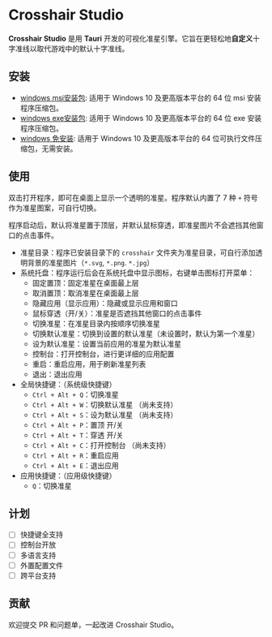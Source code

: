 # Crosshair Studio

**Crosshair Studio** 是用 **Tauri** 开发的可视化准星引擎。它旨在更轻松地**自定义**十字准线以取代游戏中的默认十字准线。

## 安装

- [windows msi安装包]: 适用于 Windows 10 及更高版本平台的 64 位 msi 安装程序压缩包。
- [windows exe安装包]: 适用于 Windows 10 及更高版本平台的 64 位 exe 安装程序压缩包。
- [windows 免安装]: 适用于 Windows 10 及更高版本平台的 64 位可执行文件压缩包，无需安装。
                    
[windows msi安装包]: https://github.com/user-attachments/files/16739433/Crosshair.Studio_0.0.1_x64_windows_10_msi.zip
[windows exe安装包]: https://github.com/user-attachments/files/16739434/Crosshair.Studio_0.0.1_x64_windows_10_setup.zip
[windows 免安装]: https://github.com/user-attachments/files/16739437/Crosshair.Studio_0.0.1_x64_windows_10_portable.zip

## 使用

双击打开程序，即可在桌面上显示一个透明的准星。程序默认内置了 7 种 `+` 符号作为准星图案，可自行切换。

程序启动后，默认将准星置于顶层，并默认鼠标穿透，即准星图片不会遮挡其他窗口的点击事件。

- 准星目录：程序已安装目录下的 `crosshair` 文件夹为准星目录，可自行添加透明背景的准星图片（`*.svg`, `*.png`. `*.jpg`）
- 系统托盘：程序运行后会在系统托盘中显示图标，右键单击图标打开菜单：
  - 固定置顶：固定准星在桌面最上层
  - 取消置顶：取消准星在桌面最上层
  - 隐藏应用（显示应用）：隐藏或显示应用和窗口
  - 鼠标穿透（开/关）：准星是否遮挡其他窗口的点击事件
  - 切换准星：在准星目录内按顺序切换准星
  - 切换默认准星：切换到设置的默认准星（未设置时，默认为第一个准星）
  - 设为默认准星：设置当前应用的准星为默认准星
  - 控制台：打开控制台，进行更详细的应用配置
  - 重启：重启应用，用于刷新准星列表
  - 退出：退出应用
- 全局快捷键：（系统级快捷键）
  - `Ctrl + Alt + Q`：切换准星
  - `Ctrl + Alt + W`：切换默认准星 （尚未支持）
  - `Ctrl + Alt + S`：设为默认准星 （尚未支持）
  - `Ctrl + Alt + P`：置顶 开/关
  - `Ctrl + Alt + T`：穿透 开/关
  - `Ctrl + Alt + C`：打开控制台 （尚未支持）
  - `Ctrl + Alt + R`：重启应用
  - `Ctrl + Alt + E`：退出应用
- 应用快捷键：（应用级快捷键）
  - `Q`：切换准星

## 计划

- [ ] 快捷键全支持
- [ ] 控制台开放
- [ ] 多语言支持
- [ ] 外置配置文件
- [ ] 跨平台支持

## 贡献

欢迎提交 PR 和问题单，一起改进 Crosshair Studio。
